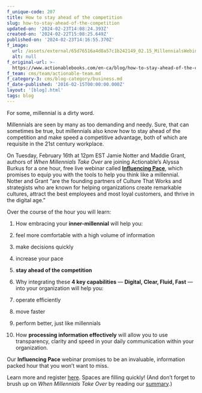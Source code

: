 ```yaml
---
f_unique-code: 207
title: How to stay ahead of the competition
slug: how-to-stay-ahead-of-the-competition
updated-on: '2024-02-23T14:08:24.393Z'
created-on: '2024-02-22T15:08:25.649Z'
published-on: '2024-02-23T14:16:55.370Z'
f_image:
  url: /assets/external/65d76516a4d8a57c1b242149_02.15_MillennialsWebinar.jpeg
  alt: null
f_original-url: >-
  https://www.actionablebooks.com/en-ca/blog/how-to-stay-ahead-of-the-competition/
f_team: cms/team/actionable-team.md
f_category-3: cms/blog-category/business.md
f_date-published: '2016-02-15T00:00:00.000Z'
layout: '[blog].html'
tags: blog
---
```


For some, millennial is a dirty word.

Millennials are seen by many as too demanding and needy. Sure, that can sometimes be true, but millennials also know how to stay ahead of the competition and make speed a competitive advantage, both of which are requisite in the 21st century workplace.

On Tuesday, February 16th at 12pm EST Jamie Notter and Maddie Grant, authors of _When Millennials Take Over_ are joining Actionable’s Alyssa Burkus for a one hour, free live webinar called [**Influencing Pace**](https://www.actionablebooks.com/en-ca/influencing-pace/), which promises to equip you with the tools to help you think like a millennial. Notter and Grant “are the founding partners of Culture That Works and strategists who are known for helping organizations create remarkable cultures, attract the best employees and most loyal customers, and thrive in the digital age.”

Over the course of the hour you will learn:

1.  How embracing your **inner-millennial** will help you:
2.  feel more comfortable with a high volume of information
3.  make decisions quickly

5.  increase your pace

7.  **stay ahead of the competition**

10.  Why integrating these **4 key capabilities** — **Digital, Clear, Fluid, Fast** — into your organization will help you:
11.  operate efficiently
12.  move faster

14.  perform better, just like millennials

17.  How **processing information effectively** will allow you to use transparency, clarity and speed in your daily communication within your organization.

Our **Influencing Pace** webinar promises to be an invaluable, information packed hour that you won’t want to miss.

Learn more and register [here](https://www.actionablebooks.com/en-ca/influencing-pace/). Spaces are filling quickly! (And don’t forget to brush up on _When Millennials Take Over_ by reading our [summary](https://www.actionablebooks.com/en-ca/summaries/when-millennials-take-over/).)
